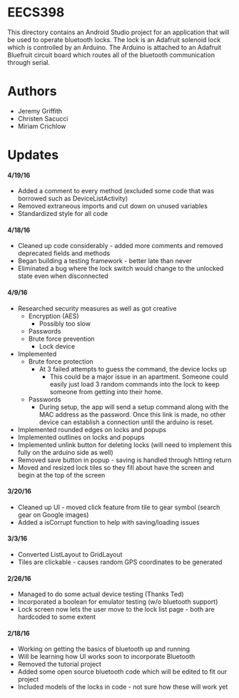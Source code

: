 # EECS398
This directory contains an Android Studio project for an application that will be used to operate bluetooth locks. The lock is an Adafruit solenoid lock which is controlled by an Arduino. The Arduino is attached to an Adafruit Bluefruit circuit board which routes all of the bluetooth communication through serial.  

# Authors 
* Jeremy Griffith
* Christen Sacucci
* Miriam Crichlow

# Updates
#### 4/19/16
* Added a comment to every method (excluded some code that was borrowed such as DeviceListActivity)
* Removed extraneous imports and cut down on unused variables
* Standardized style for all code

#### 4/18/16
* Cleaned up code considerably - added more comments and removed deprecated fields and methods
* Began building a testing framework - better late than never
* Eliminated a bug where the lock switch would change to the unlocked state even when disconnected

#### 4/9/16
* Researched security measures as well as got creative
  * Encryption (AES)
    * Possibly too slow
  * Passwords
  * Brute force prevention
    * Lock device
* Implemented
  * Brute force protection
    * At 3 failed attempts to guess the command, the device locks up
      * This could be a major issue in an apartment. Someone could easily just load 3 random commands into the lock to keep someone from getting into their home.
  * Passwords
    * During setup, the app will send a setup command along with the MAC address as the password. Once this link is made, no other device can establish a connection until the arduino is reset.
* Implemented rounded edges on locks and popups
* Implemented outlines on locks and popups
* Implemented unlink button for deleting locks (will need to implement this fully on the arduino side as well)
* Removed save button in popup - saving is handled through hitting return
* Moved and resized lock tiles so they fill about have the screen and begin at the top of the screen

#### 3/20/16
* Cleaned up UI - moved click feature from tile to gear symbol (search gear on Google images)
* Added a isCorrupt function to help with saving/loading issues

#### 3/3/16
* Converted ListLayout to GridLayout
* Tiles are clickable - causes random GPS coordinates to be generated

#### 2/26/16
* Managed to do some actual device testing (Thanks Ted)
* Incorporated a boolean for emulator testing (w/o bluetooth support)
* Lock screen now lets the user move to the lock list page - both are hardcoded to some extent

#### 2/18/16
* Working on getting the basics of bluetooth up and running
* Will be learning how UI works soon to incorporate Bluetooth
* Removed the tutorial project
* Added some open source bluetooth code which will be edited to fit our project
* Included models of the locks in code - not sure how these will work yet
